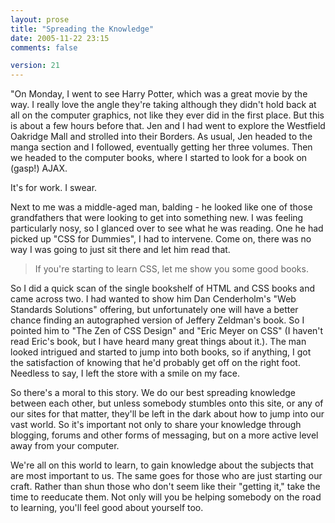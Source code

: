 ```yaml
---
layout: prose
title: "Spreading the Knowledge"
date: 2005-11-22 23:15
comments: false

version: 21
---
```


"On Monday, I went to see Harry Potter, which was a great movie by the way. I really love the angle they're taking although they didn't hold back at all on the computer graphics, not like they ever did in the first place. But this is about a few hours before that. Jen and I had went to explore the Westfield Oakridge Mall and strolled into their Borders. As usual, Jen headed to the manga section and I followed, eventually getting her three volumes. Then we headed to the computer books, where I started to look for a book on (gasp!) AJAX.

It's for work. I swear.

Next to me was a middle-aged man, balding - he looked like one of those grandfathers that were looking to get into something new. I was feeling particularly nosy, so I glanced over to see what he was reading. One he had picked up "CSS for Dummies", I had to intervene. Come on, there was no way I was going to just sit there and let him read that.

> If you're starting to learn CSS, let me show you some good books.

So I did a quick scan of the single bookshelf of HTML and CSS books and came across two. I had wanted to show him Dan Cenderholm's "Web Standards Solutions" offering, but unfortunately one will have a better chance finding an autographed version of Jeffery Zeldman's book. So I pointed him to "The Zen of CSS Design" and "Eric Meyer on CSS" (I haven't read Eric's book, but I have heard many great things about it.). The man looked intrigued and started to jump into both books, so if anything, I got the satisfaction of knowing that he'd probably get off on the right foot. Needless to say, I left the store with a smile on my face.

So there's a moral to this story. We do our best spreading knowledge between each other, but unless somebody stumbles onto this site, or any of our sites for that matter, they'll be left in the dark about how to jump into our vast world. So it's important not only to share your knowledge through blogging, forums and other forms of messaging, but on a more active level away from your computer.

We're all on this world to learn, to gain knowledge about the subjects that are most important to us. The same goes for those who are just starting our craft. Rather than shun those who don't seem like their "getting it," take the time to reeducate them. Not only will you be helping somebody on the road to learning, you'll feel good about yourself too.

